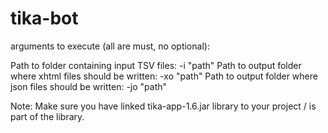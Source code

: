 tika-bot
========

arguments to execute (all are must, no optional):

Path to folder containing input TSV files: -i "path"
Path to output folder where xhtml files should be written: -xo "path"
Path to output folder where json files should be written: -jo "path" 

Note: Make sure you have linked tika-app-1.6.jar library to your project / is part of the library.